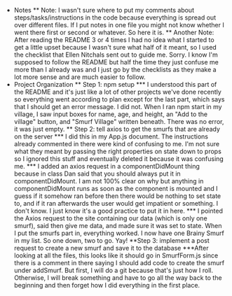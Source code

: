 * Notes
** Note: I wasn't sure where to put my comments about steps/tasks/instructions in the code because everything is spread out over different files. If I put notes in one file you might not know whether I went there first or second or whatever. So here it is.
** Another Note: After reading the README 3 or 4 times I had no idea what I started to get a little upset because I wasn't sure what half of it meant, so I used the checklist that Ellen Nitchals sent out to guide me. Sorry. I know I'm supposed to follow the README but half the time they just confuse me more than I already was and I just go by the checklists as they make a lot more sense and are much easier to follow.
* Project Organization
** Step 1: npm setup
*** I understood this part of the README and it's just like a lot of other projects we've done recently so everything went according to plan except for the last part, which says that I should get an error message. I did not. When I ran npm start in my village, I saw input boxes for name, age, and height, an "Add to the village" button, and "Smurf Village" written beneath. There was no error, it was just empty.
** Step 2: tell axios to get the smurfs that are already on the server
*** I did this in my App.js document. The instructions already commented in there were kind of confusing to me. I'm not sure what they meant by passing the right properties on state down to props so I ignored this stuff and eventually deleted it because it was confusing me.
*** I added an axios request in a componentDidMount thing because in class Dan said that you should always put it in componentDidMount. I am not 100% clear on why but anything in componentDidMount runs as soon as the component is mounted and I guess if it somehow ran before then there would be nothing to set state to, and if it ran afterwards the user would get impatient or something. I don't know. I just know it's a good practice to put it in here.
*** I pointed the Axios request to the site containing our data (which is only one smurf), said then give me data, and made sure it was set to state. When I put the smurfs part in, everything worked. I now have one Brainy Smurf in my list. So one down, two to go. Yay!
**Step 3: implement a post request to create a new smurf and save it to the database
***After looking at all the files, this looks like it should go in SmurfForm.js since there is a comment in there saying I should add code to create the smurf under addSmurf. But first, I will do a git because that's just how I roll. Otherwise, I will break something and have to go all the way back to the beginning and then forget how I did everything in the first place.
	 
